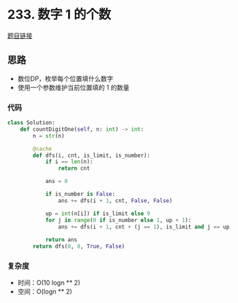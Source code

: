 # 233. 数字 1 的个数

[题目链接](https://leetcode.cn/problems/number-of-digit-one/description/)

## 思路

- 数位DP，枚举每个位置填什么数字
- 使用一个参数维护当前位置填的 1 的数量

### 代码

```py
class Solution:
    def countDigitOne(self, n: int) -> int:
        n = str(n)

        @cache
        def dfs(i, cnt, is_limit, is_number):
            if i == len(n):
                return cnt

            ans = 0

            if is_number is False:
                ans += dfs(i + 1, cnt, False, False)

            up = int(n[i]) if is_limit else 9
            for j in range(0 if is_number else 1, up + 1):
                ans += dfs(i + 1, cnt + (j == 1), is_limit and j == up, is_number or j > 0)
            
            return ans
        return dfs(0, 0, True, False)
```

### 复杂度

- 时间：O(10 logn ** 2)
- 空间：O(logn ** 2)